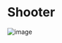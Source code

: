 # Shooter

![image](https://user-images.githubusercontent.com/78733510/170876500-0ab59b8b-425e-48ae-ae93-6b5a04f41d37.png)
